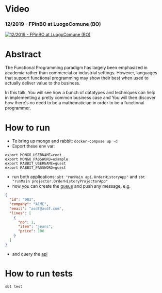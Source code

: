 # Video

### 12/2019 - FPinBO at LuogoComune (BO)

[![12/2019 - FPinBO at LuogoComune (BO)](https://img.youtube.com/vi/x-3HqshXLps/maxresdefault.jpg)](https://youtu.be/x-3HqshXLps)

# Abstract

The Functional Programming paradigm has largely been emphasized in academia rather than commercial or industrial settings.
However, languages that support functional programming may show their best when used to actually deliver value to the business.

In this talk, You will see how a bunch of datatypes and techniques can help in implementing a pretty common business case and
You will then discover how there's no need to be a mathematician in order to be a functional programmer.

# How to run

- To bring up mongo and rabbit: `docker-compose up -d`
- Export these env var:
```
export MONGO_USERNAME=root
export MONGO_PASSWORD=example
export RABBIT_USERNAME=guest
export RABBIT_PASSWORD=guest
```
- run both applications: `sbt "runMain api.OrderHistoryApp"` and `sbt "runMain projector.OrderHistoryProjectorApp"`
- now you can create the [queue](http://localhost:15672/#/queues/%2F/EventsFromOms) and push any message, e.g.
```json
{
  "id": "001",
  "company": "ACME",
  "email": "asdf@asdf.com",
  "lines": [
    {
      "no": 1,
      "item": "jeans",
      "price": 100
    }
  ]
}
```
- and query the [api](http://localhost/ACME/orders?email=%22asdf@asdf.com%22)

# How to run tests

`sbt test`
